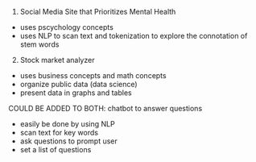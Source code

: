1. Social Media Site that Prioritizes Mental Health
- uses pscychology concepts
- uses NLP to scan text and tokenization to explore the connotation of stem words
  
2. Stock market analyzer
- uses business concepts and math concepts
- organize public data (data science)
- present data in graphs and tables

COULD BE ADDED TO BOTH: chatbot to answer questions
- easily be done by using NLP
- scan text for key words
- ask questions to prompt user
- set a list of questions
